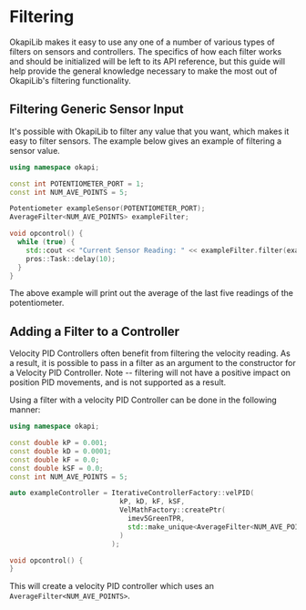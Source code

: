 Filtering
=========

OkapiLib makes it easy to use any one of a number of various types of
filters on sensors and controllers. The specifics of how each filter
works and should be initialized will be left to its API reference, but
this guide will help provide the general knowledge necessary to make the
most out of OkapiLib's filtering functionality.

Filtering Generic Sensor Input
------------------------------

It's possible with OkapiLib to filter any value that you want, which
makes it easy to filter sensors. The example below gives an example of
filtering a sensor value.

```cpp
using namespace okapi;

const int POTENTIOMETER_PORT = 1;
const int NUM_AVE_POINTS = 5;

Potentiometer exampleSensor(POTENTIOMETER_PORT);
AverageFilter<NUM_AVE_POINTS> exampleFilter;

void opcontrol() {
  while (true) {
    std::cout << "Current Sensor Reading: " << exampleFilter.filter(exampleSensor.get());
    pros::Task::delay(10);
  }
}
```

The above example will print out the average of the last five readings
of the potentiometer.

Adding a Filter to a Controller
-------------------------------

Velocity PID Controllers often benefit from filtering the velocity
reading. As a result, it is possible to pass in a filter as an argument
to the constructor for a Velocity PID Controller. Note \-- filtering
will not have a positive impact on position PID movements, and is not
supported as a result.

Using a filter with a velocity PID Controller can be done in the
following manner:

```cpp
using namespace okapi;

const double kP = 0.001;
const double kD = 0.0001;
const double kF = 0.0;
const double kSF = 0.0;
const int NUM_AVE_POINTS = 5;

auto exampleController = IterativeControllerFactory::velPID(
                           kP, kD, kF, kSF,
                           VelMathFactory::createPtr(
                             imev5GreenTPR,
                             std::make_unique<AverageFilter<NUM_AVE_POINTS>>()
                           )
                         );

void opcontrol() {
}
```

This will create a velocity PID controller which uses an
`AverageFilter<NUM_AVE_POINTS>`.

